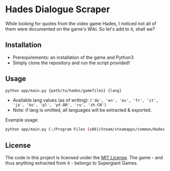 # Hades Dialogue Scraper

While looking for quotes from the video game Hades, I noticed not all of them were documented on the game's Wiki. So let's add to it, shall we?

## Installation
- Prerequirements: an installation of the game and Python3
- Simply clone the repository and run the script provided!

## Usage
```bash
python app/main.py {path/to/hades/gamefiles} {lang}
```
- Available lang values (as of writing): `['de', 'en', 'es', 'fr', 'it', 'ja', 'ko', 'pl', 'pt-BR', 'ru', 'zh-CN']`
- Note: if lang is omitted, all languages will be extracted & exported.


Example usage: 
```bash
python app/main.py C:/Program Files (x86)/Steam/steamapps/common/Hades en
```

## License
The code in this project is licensed under the [MIT License](LICENSE). The game - and thus anything extracted from it - belongs to Supergiant Games.
